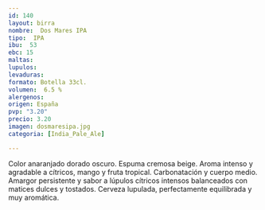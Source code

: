 ```yaml
---
id: 140
layout: birra
nombre:  Dos Mares IPA
tipo:  IPA
ibu:  53
ebc: 15
maltas: 
lupulos: 
levaduras: 
formato: Botella 33cl.
volumen:  6.5 %
alergenos: 
origen: España
pvp: "3.20"
precio: 3.20
imagen: dosmaresipa.jpg
categoria: [India_Pale_Ale]

---
```

Color anaranjado dorado oscuro. Espuma cremosa beige.
Aroma intenso y agradable a cítricos, mango y fruta tropical.
Carbonatación y cuerpo medio.
Amargor persistente y sabor a lúpulos cítricos intensos balanceados con matices dulces y tostados.
Cerveza lupulada, perfectamente equilibrada y muy aromática.